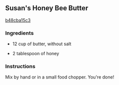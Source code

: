 ## Susan's Honey Bee Butter

[b48cba15c3](http://www.food.com/recipe/susans-honey-bee-butter-257753)

### Ingredients

 - 12 cup of butter, without salt

 - 2 tablespoon of honey

### Instructions

Mix by hand or in a small food chopper. You're done!